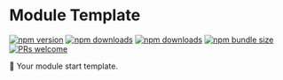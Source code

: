# Module Template

[![npm version](https://img.shields.io/npm/v/@kks-web/module-template?style=flat-square)](https://www.npmjs.com/package/@kks-web/module-template)
[![npm downloads](https://img.shields.io/npm/dm/@kks-web/module-template?style=flat-square)](https://www.npmtrends.com/@kks-web/module-template)
[![npm downloads](https://img.shields.io/npm/dt/@kks-web/module-template?style=flat-square)](https://www.npmtrends.com/@kks-web/module-template)
[![npm bundle size](https://img.shields.io/bundlephobia/minzip/@kks-web/module-template?style=flat-square)](https://bundlephobia.com/result?p=@kks-web/module-template)
[![PRs welcome](https://img.shields.io/badge/PRs-welcome-brightgreen?style=flat-square)](../../CONTRIBUTING.md)

🚀 Your module start template.
